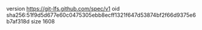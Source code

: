 version https://git-lfs.github.com/spec/v1
oid sha256:51f9d5d677e60c0475305ebb8ecff1321f647d53874bf2f66d9375e6b7af318d
size 1608
